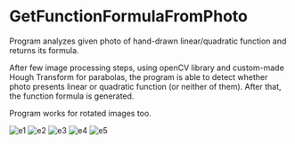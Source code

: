 # GetFunctionFormulaFromPhoto
Program analyzes given photo of hand-drawn linear/quadratic function and returns its formula.

After few image processing steps, using openCV library and custom-made Hough Transform for parabolas, the program is able to detect whether 
photo presents linear or quadratic function (or neither of them). After that, the function formula is generated.

Program works for rotated images too.

![e1](https://user-images.githubusercontent.com/80787886/137138504-4d6af063-f53b-42b1-8d60-c27e7fef54f1.png)
![e2](https://user-images.githubusercontent.com/80787886/137138502-485a4637-a3a7-4ae0-b84a-c179dc8900d2.png)
![e3](https://user-images.githubusercontent.com/80787886/137138499-0c79bafc-79ef-4469-a916-d2ae78c63e89.png)
![e4](https://user-images.githubusercontent.com/80787886/137138491-7af8117c-7968-4427-944a-bbb333f23b2d.png)
![e5](https://user-images.githubusercontent.com/80787886/137138508-32f7af38-a313-4e87-b96f-80b4e7749622.png)
